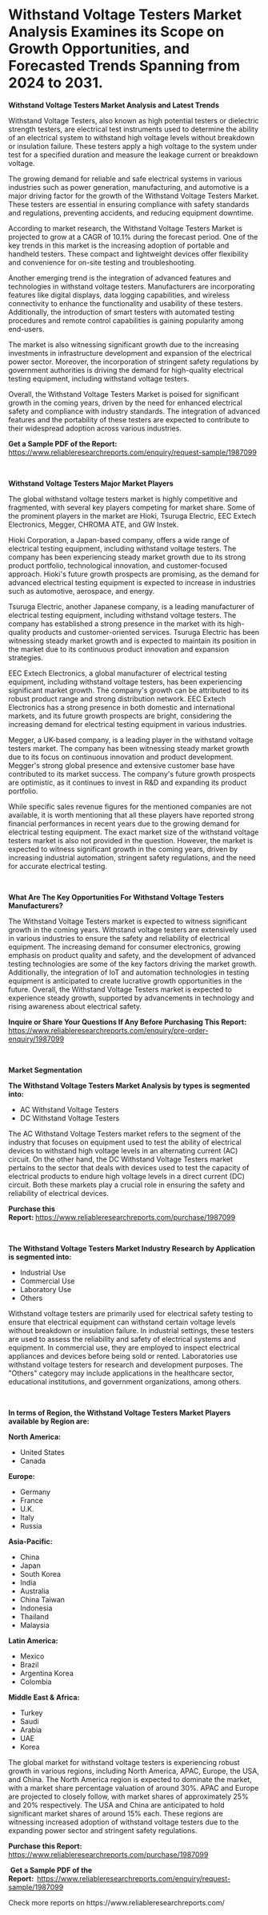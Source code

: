 <p><h1>Withstand Voltage Testers Market Analysis Examines its Scope on Growth Opportunities, and Forecasted Trends Spanning from 2024 to 2031.</h1></p><p><strong>Withstand Voltage Testers Market Analysis and Latest Trends</strong></p>
<p><p>Withstand Voltage Testers, also known as high potential testers or dielectric strength testers, are electrical test instruments used to determine the ability of an electrical system to withstand high voltage levels without breakdown or insulation failure. These testers apply a high voltage to the system under test for a specified duration and measure the leakage current or breakdown voltage.</p><p>The growing demand for reliable and safe electrical systems in various industries such as power generation, manufacturing, and automotive is a major driving factor for the growth of the Withstand Voltage Testers Market. These testers are essential in ensuring compliance with safety standards and regulations, preventing accidents, and reducing equipment downtime.</p><p>According to market research, the Withstand Voltage Testers Market is projected to grow at a CAGR of 10.1% during the forecast period. One of the key trends in this market is the increasing adoption of portable and handheld testers. These compact and lightweight devices offer flexibility and convenience for on-site testing and troubleshooting.</p><p>Another emerging trend is the integration of advanced features and technologies in withstand voltage testers. Manufacturers are incorporating features like digital displays, data logging capabilities, and wireless connectivity to enhance the functionality and usability of these testers. Additionally, the introduction of smart testers with automated testing procedures and remote control capabilities is gaining popularity among end-users.</p><p>The market is also witnessing significant growth due to the increasing investments in infrastructure development and expansion of the electrical power sector. Moreover, the incorporation of stringent safety regulations by government authorities is driving the demand for high-quality electrical testing equipment, including withstand voltage testers.</p><p>Overall, the Withstand Voltage Testers Market is poised for significant growth in the coming years, driven by the need for enhanced electrical safety and compliance with industry standards. The integration of advanced features and the portability of these testers are expected to contribute to their widespread adoption across various industries.</p></p>
<p><strong>Get a Sample PDF of the Report:&nbsp;</strong> <a href="https://www.reliableresearchreports.com/enquiry/request-sample/1987099">https://www.reliableresearchreports.com/enquiry/request-sample/1987099</a></p>
<p>&nbsp;</p>
<p><strong>Withstand Voltage Testers Major Market Players</strong></p>
<p><p>The global withstand voltage testers market is highly competitive and fragmented, with several key players competing for market share. Some of the prominent players in the market are Hioki, Tsuruga Electric, EEC Extech Electronics, Megger, CHROMA ATE, and GW Instek.</p><p>Hioki Corporation, a Japan-based company, offers a wide range of electrical testing equipment, including withstand voltage testers. The company has been experiencing steady market growth due to its strong product portfolio, technological innovation, and customer-focused approach. Hioki's future growth prospects are promising, as the demand for advanced electrical testing equipment is expected to increase in industries such as automotive, aerospace, and energy.</p><p>Tsuruga Electric, another Japanese company, is a leading manufacturer of electrical testing equipment, including withstand voltage testers. The company has established a strong presence in the market with its high-quality products and customer-oriented services. Tsuruga Electric has been witnessing steady market growth and is expected to maintain its position in the market due to its continuous product innovation and expansion strategies.</p><p>EEC Extech Electronics, a global manufacturer of electrical testing equipment, including withstand voltage testers, has been experiencing significant market growth. The company's growth can be attributed to its robust product range and strong distribution network. EEC Extech Electronics has a strong presence in both domestic and international markets, and its future growth prospects are bright, considering the increasing demand for electrical testing equipment in various industries.</p><p>Megger, a UK-based company, is a leading player in the withstand voltage testers market. The company has been witnessing steady market growth due to its focus on continuous innovation and product development. Megger's strong global presence and extensive customer base have contributed to its market success. The company's future growth prospects are optimistic, as it continues to invest in R&D and expanding its product portfolio.</p><p>While specific sales revenue figures for the mentioned companies are not available, it is worth mentioning that all these players have reported strong financial performances in recent years due to the growing demand for electrical testing equipment. The exact market size of the withstand voltage testers market is also not provided in the question. However, the market is expected to witness significant growth in the coming years, driven by increasing industrial automation, stringent safety regulations, and the need for accurate electrical testing.</p></p>
<p>&nbsp;</p>
<p><strong>What Are The Key Opportunities For Withstand Voltage Testers Manufacturers?</strong></p>
<p><p>The Withstand Voltage Testers market is expected to witness significant growth in the coming years. Withstand voltage testers are extensively used in various industries to ensure the safety and reliability of electrical equipment. The increasing demand for consumer electronics, growing emphasis on product quality and safety, and the development of advanced testing technologies are some of the key factors driving the market growth. Additionally, the integration of IoT and automation technologies in testing equipment is anticipated to create lucrative growth opportunities in the future. Overall, the Withstand Voltage Testers market is expected to experience steady growth, supported by advancements in technology and rising awareness about electrical safety.</p></p>
<p><strong>Inquire or Share Your Questions If Any Before Purchasing This Report:</strong> <a href="https://www.reliableresearchreports.com/enquiry/pre-order-enquiry/1987099">https://www.reliableresearchreports.com/enquiry/pre-order-enquiry/1987099</a></p>
<p>&nbsp;</p>
<p><strong>Market Segmentation</strong></p>
<p><strong>The Withstand Voltage Testers Market Analysis by types is segmented into:</strong></p>
<p><ul><li>AC Withstand Voltage Testers</li><li>DC Withstand Voltage Testers</li></ul></p>
<p><p>The AC Withstand Voltage Testers market refers to the segment of the industry that focuses on equipment used to test the ability of electrical devices to withstand high voltage levels in an alternating current (AC) circuit. On the other hand, the DC Withstand Voltage Testers market pertains to the sector that deals with devices used to test the capacity of electrical products to endure high voltage levels in a direct current (DC) circuit. Both these markets play a crucial role in ensuring the safety and reliability of electrical devices.</p></p>
<p><strong>Purchase this Report:&nbsp;</strong><a href="https://www.reliableresearchreports.com/purchase/1987099">https://www.reliableresearchreports.com/purchase/1987099</a></p>
<p>&nbsp;</p>
<p><strong>The Withstand Voltage Testers Market Industry Research by Application is segmented into:</strong></p>
<p><ul><li>Industrial Use</li><li>Commercial Use</li><li>Laboratory Use</li><li>Others</li></ul></p>
<p><p>Withstand voltage testers are primarily used for electrical safety testing to ensure that electrical equipment can withstand certain voltage levels without breakdown or insulation failure. In industrial settings, these testers are used to assess the reliability and safety of electrical systems and equipment. In commercial use, they are employed to inspect electrical appliances and devices before being sold or rented. Laboratories use withstand voltage testers for research and development purposes. The "Others" category may include applications in the healthcare sector, educational institutions, and government organizations, among others.</p></p>
<p>&nbsp;</p>
<p><strong>In terms of Region, the Withstand Voltage Testers Market Players available by Region are:</strong></p>
<p>
    <p> <strong> North America: </strong>
        <ul>
            <li>United States</li>
            <li>Canada</li>
        </ul>
        </p> 
    <p> <strong> Europe: </strong>
        <ul>
            <li>Germany</li>
            <li>France</li>
            <li>U.K.</li>
            <li>Italy</li>
            <li>Russia</li>
        </ul>
        </p> 
    <p> <strong> Asia-Pacific: </strong>
        <ul>
            <li>China</li>
            <li>Japan</li>
            <li>South Korea</li>
            <li>India</li>
            <li>Australia</li>
            <li>China Taiwan</li>
            <li>Indonesia</li>
            <li>Thailand</li>
            <li>Malaysia</li>
        </ul>
        </p> 
    <p> <strong> Latin America: </strong>
        <ul>
            <li>Mexico</li>
            <li>Brazil</li>
            <li>Argentina Korea</li>
            <li>Colombia</li>
        </ul>
        </p> 
    <p> <strong> Middle East & Africa: </strong>
        <ul>
            <li>Turkey</li>
            <li>Saudi</li>
            <li>Arabia</li>
            <li>UAE</li>
            <li>Korea</li>
        </ul>
    </p>
    </p>
<p><p>The global market for withstand voltage testers is experiencing robust growth in various regions, including North America, APAC, Europe, the USA, and China. The North America region is expected to dominate the market, with a market share percentage valuation of around 30%. APAC and Europe are projected to closely follow, with market shares of approximately 25% and 20% respectively. The USA and China are anticipated to hold significant market shares of around 15% each. These regions are witnessing increased adoption of withstand voltage testers due to the expanding power sector and stringent safety regulations.</p></p>
<p><strong>Purchase this Report: </strong><a href="https://www.reliableresearchreports.com/purchase/1987099">https://www.reliableresearchreports.com/purchase/1987099</a></p>
<p>&nbsp;<strong>Get a Sample PDF of the Report:&nbsp;&nbsp;</strong><a href="https://www.reliableresearchreports.com/enquiry/request-sample/1987099">https://www.reliableresearchreports.com/enquiry/request-sample/1987099</a></p>
<p><strong></strong></p>
<p>Check more reports on https://www.reliableresearchreports.com/</p>